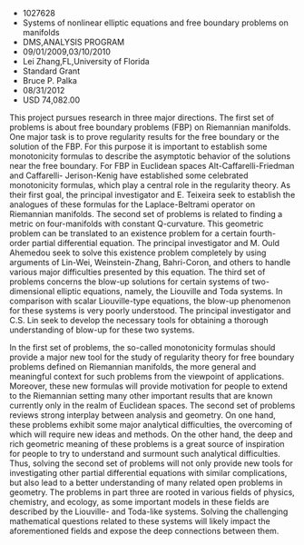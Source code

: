 
* 1027628
* Systems of nonlinear elliptic equations and free boundary problems on manifolds
* DMS,ANALYSIS PROGRAM
* 09/01/2009,03/10/2010
* Lei Zhang,FL,University of Florida
* Standard Grant
* Bruce P. Palka
* 08/31/2012
* USD 74,082.00

This project pursues research in three major directions. The first set of
problems is about free boundary problems (FBP) on Riemannian manifolds. One
major task is to prove regularity results for the free boundary or the solution
of the FBP. For this purpose it is important to establish some monotonicity
formulas to describe the asymptotic behavior of the solutions near the free
boundary. For FBP in Euclidean spaces Alt-Caffarelli-Friedman and Caffarelli-
Jerison-Kenig have established some celebrated monotonicity formulas, which play
a central role in the regularity theory. As their first goal, the principal
investigator and E. Teixeira seek to establish the analogues of these formulas
for the Laplace-Beltrami operator on Riemannian manifolds. The second set of
problems is related to finding a metric on four-manifolds with constant
Q-curvature. This geometric problem can be translated to an existence problem
for a certain fourth-order partial differential equation. The principal
investigator and M. Ould Ahemedou seek to solve this existence problem
completely by using arguments of Lin-Wei, Weinstein-Zhang, Bahri-Coron, and
others to handle various major difficulties presented by this equation. The
third set of problems concerns the blow-up solutions for certain systems of two-
dimensional elliptic equations, namely, the Liouville and Toda systems. In
comparison with scalar Liouville-type equations, the blow-up phenomenon for
these systems is very poorly understood. The principal investigator and C.S. Lin
seek to develop the necessary tools for obtaining a thorough understanding of
blow-up for these two systems.

In the first set of problems, the so-called monotonicity formulas should provide
a major new tool for the study of regularity theory for free boundary problems
defined on Riemannian manifolds, the more general and meaningful context for
such problems from the viewpoint of applications. Moreover, these new formulas
will provide motivation for people to extend to the Riemannian setting many
other important results that are known currently only in the realm of Euclidean
spaces. The second set of problems reviews strong interplay between analysis and
geometry. On one hand, these problems exhibit some major analytical
difficulties, the overcoming of which will require new ideas and methods. On the
other hand, the deep and rich geometric meaning of these problems is a great
source of inspiration for people to try to understand and surmount such
analytical difficulties. Thus, solving the second set of problems will not only
provide new tools for investigating other partial differential equations with
similar complications, but also lead to a better understanding of many related
open problems in geometry. The problems in part three are rooted in various
fields of physics, chemistry, and ecology, as some important models in these
fields are described by the Liouville- and Toda-like systems. Solving the
challenging mathematical questions related to these systems will likely impact
the aforementioned fields and expose the deep connections between them.
